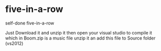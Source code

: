 # five-in-a-row
self-done five-in-a-row

Just Download it and unzip it
then open your visual studio to compile it
which in Boom.zip is a music file unzip it an add this file to Source folder
(vs2012)

